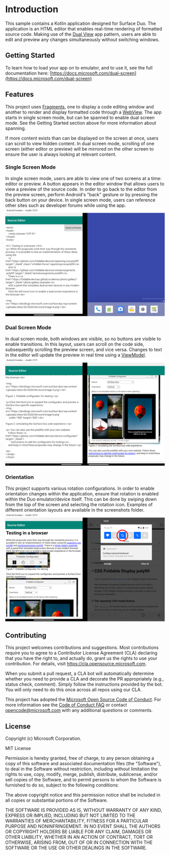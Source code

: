 # Introduction

This sample contains a Kotlin application designed for Surface Duo. The application is an HTML
 editor that enables real-time rendering of formatted source code. Making use of the
 [Dual View](https://docs.microsoft.com/dual-screen/introduction#dual-view)
 app pattern, users are able to edit and preview any changes simultaneously without switching
 windows.

## Getting Started

To learn how to load your app on to emulator, and to use it, see the full documentation here: [https://docs.microsoft.com/dual-screen](https://docs.microsoft.com/dual-screen)

## Features

This project uses [Fragments](https://developer.android.com/guide/components/fragments), one to display a code editing window and another to render and display formatted code through a [WebView](https://developer.android.com/reference/android/webkit/WebView). The app starts in single screen mode, but can be spanned to enable dual screen mode. See the Getting Started section above for more information about spanning.

If more content exists than can be displayed on the screen at once, users can scroll to view hidden content. In dual screen mode, scrolling of one screen (either editor or preview) will be mirrored on the other screen to ensure the user is always looking at relevant content.

### Single Screen Mode

In single screen mode, users are able to view one of two screens at a time: editor or preview. A button appears in the editor window that allows users to view a preview of the source code. In order to go back to the editor from the preview screen, perform Android's "back" gesture or by pressing the back button on your device. In single screen mode, users can reference other sites such as developer forums while using the app.
![Single screen code editor](screenshots/single_editor.PNG)

### Dual Screen Mode

In dual screen mode, both windows are visible, so no buttons are visible to enable transitions. In this layout, users can scroll on the code side, subsequently scrolling the preview screen, and vice versa. Changes to text in the editor will update the preview in real time using a [ViewModel](https://developer.android.com/topic/libraries/architecture/viewmodel).
![Dual screen app view](screenshots/dual_view_horizontal.PNG)

### Orientation

This project supports various rotation configurations. In order to enable orientation changes within the application, ensure that rotation is enabled within the Duo emulator/device itself. This can be done by swiping down from the top of the screen and selecting the rotation icon. Examples of different orientation layouts are available in the screenshots folder.
![Enabling rotation](screenshots/duo_enable_rotation.PNG)

## Contributing

This project welcomes contributions and suggestions.  Most contributions require you to agree to a
Contributor License Agreement (CLA) declaring that you have the right to, and actually do, grant us
the rights to use your contribution. For details, visit https://cla.opensource.microsoft.com.

When you submit a pull request, a CLA bot will automatically determine whether you need to provide
a CLA and decorate the PR appropriately (e.g., status check, comment). Simply follow the instructions
provided by the bot. You will only need to do this once across all repos using our CLA.

This project has adopted the [Microsoft Open Source Code of Conduct](https://opensource.microsoft.com/codeofconduct/).
For more information see the [Code of Conduct FAQ](https://opensource.microsoft.com/codeofconduct/faq/) or
contact [opencode@microsoft.com](mailto:opencode@microsoft.com) with any additional questions or comments.

## License

Copyright (c) Microsoft Corporation.

MIT License

Permission is hereby granted, free of charge, to any person obtaining a copy of this software and associated documentation files (the "Software"), to deal in the Software without restriction, including without limitation the rights to use, copy, modify, merge, publish, distribute, sublicense, and/or sell copies of the Software, and to permit persons to whom the Software is furnished to do so, subject to the following conditions:

The above copyright notice and this permission notice shall be included in all copies or substantial portions of the Software.

THE SOFTWARE IS PROVIDED AS IS, WITHOUT WARRANTY OF ANY KIND, EXPRESS OR IMPLIED, INCLUDING BUT NOT LIMITED TO THE WARRANTIES OF MERCHANTABILITY, FITNESS FOR A PARTICULAR PURPOSE AND NONINFRINGEMENT. IN NO EVENT SHALL THE AUTHORS OR COPYRIGHT HOLDERS BE LIABLE FOR ANY CLAIM, DAMAGES OR OTHER LIABILITY, WHETHER IN AN ACTION OF CONTRACT, TORT OR OTHERWISE, ARISING FROM, OUT OF OR IN CONNECTION WITH THE SOFTWARE OR THE USE OR OTHER DEALINGS IN THE SOFTWARE.
